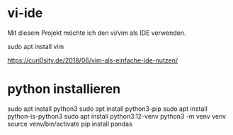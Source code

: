 # vi-ide
Mit diesem Projekt möchte ich den vi/vim als IDE verwenden.

sudo apt install vim

https://curi0sity.de/2018/06/vim-als-einfache-ide-nutzen/

# python installieren
sudo apt install python3
sudo apt install python3-pip
sudo apt install python-is-python3
sudo apt install python3.12-venv
python3 -m venv venv
source venv/bin/activate
pip install pandas
